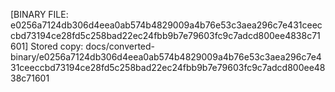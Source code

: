 [BINARY FILE: e0256a7124db306d4eea0ab574b4829009a4b76e53c3aea296c7e431ceeccbd73194ce28fd5c258bad22ec24fbb9b7e79603fc9c7adcd800ee4838c71601]
Stored copy: docs/converted-binary/e0256a7124db306d4eea0ab574b4829009a4b76e53c3aea296c7e431ceeccbd73194ce28fd5c258bad22ec24fbb9b7e79603fc9c7adcd800ee4838c71601
